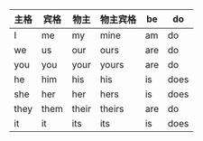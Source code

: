  |主格  | 宾格 |物主    |物主宾格   |be     |do      |
 | --- |---  |---     |---        |---   | ---   |
 | I   | me  | my     |mine       |am    |do     |
 |we   | us  | our    |ours       |are    |do     |
 |you  | you |your    |yours      |are    |do     |
 |he   |  him|his     |his        |is     |does   |
 |she  | her |her     |hers       |is     |does   |
 |they | them|their   |theirs     |are    |do     |
 |it   |it   |its     |its        |is     |does   |
